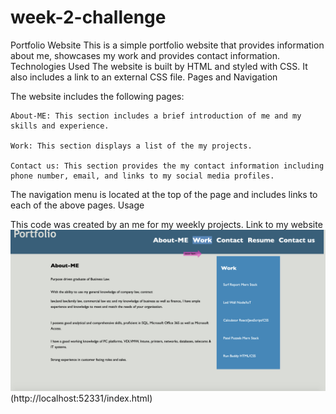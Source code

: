 # week-2-challenge

Portfolio Website
This is a simple portfolio website that provides information about me, showcases my work and provides contact information.
Technologies Used
The website is built by HTML and styled with CSS. It also includes a link to an external CSS file.
Pages and Navigation

The website includes the following pages:

    About-ME: This section includes a brief introduction of me and my skills and experience.

    Work: This section displays a list of the my projects.

    Contact us: This section provides the my contact information including phone number, email, and links to my social media profiles.

The navigation menu is located at the top of the page and includes links to each of the above pages.
Usage

This code was created by an me for my weekly projects.
Link to my website
![Alt text](Assets/week2screenshot.png)
(http://localhost:52331/index.html)
